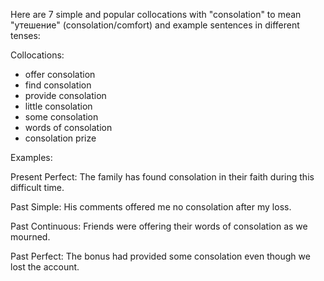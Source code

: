 Here are 7 simple and popular collocations with "consolation" to mean "утешение" (consolation/comfort) and example sentences in different tenses:

Collocations:  

- offer consolation
- find consolation
- provide consolation
- little consolation
- some consolation  
- words of consolation
- consolation prize

Examples:   

Present Perfect: 
The family has found consolation in their faith during this difficult time.

Past Simple: 
His comments offered me no consolation after my loss.   

Past Continuous: 
Friends were offering their words of consolation as we mourned.  

Past Perfect: 
The bonus had provided some consolation even though we lost the account.